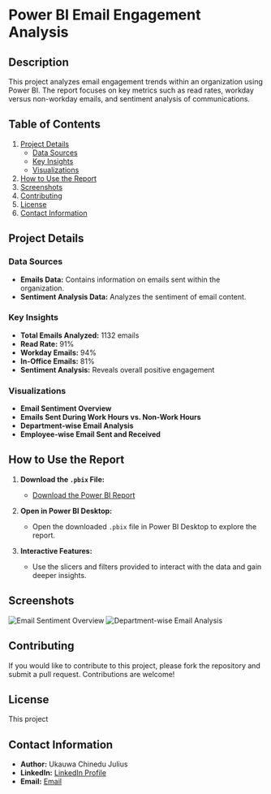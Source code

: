 # Power BI Email Engagement Analysis

## Description
This project analyzes email engagement trends within an organization using Power BI. The report focuses on key metrics such as read rates, workday versus non-workday emails, and sentiment analysis of communications.

## Table of Contents
1. [Project Details](#project-details)
   - [Data Sources](#data-sources)
   - [Key Insights](#key-insights)
   - [Visualizations](#visualizations)
2. [How to Use the Report](#how-to-use-the-report)
3. [Screenshots](#screenshots)
4. [Contributing](#contributing)
5. [License](#license)
6. [Contact Information](#contact-information)

## Project Details

### Data Sources
- **Emails Data:** Contains information on emails sent within the organization.
- **Sentiment Analysis Data:** Analyzes the sentiment of email content.

### Key Insights
- **Total Emails Analyzed:** 1132 emails
- **Read Rate:** 91%
- **Workday Emails:** 94%
- **In-Office Emails:** 81%
- **Sentiment Analysis:** Reveals overall positive engagement

### Visualizations
- **Email Sentiment Overview**
- **Emails Sent During Work Hours vs. Non-Work Hours**
- **Department-wise Email Analysis**
- **Employee-wise Email Sent and Received**

## How to Use the Report
1. **Download the `.pbix` File:**
   - [Download the Power BI Report](link-to-pbix-file)

2. **Open in Power BI Desktop:**
   - Open the downloaded `.pbix` file in Power BI Desktop to explore the report.

3. **Interactive Features:**
   - Use the slicers and filters provided to interact with the data and gain deeper insights.

## Screenshots
![Email Sentiment Overview](link-to-screenshot)
![Department-wise Email Analysis](link-to-screenshot)

## Contributing
If you would like to contribute to this project, please fork the repository and submit a pull request. Contributions are welcome!

## License
This project 
## Contact Information
- **Author:** Ukauwa Chinedu Julius
- **LinkedIn:** [LinkedIn Profile](https://www.linkedin/in/chinedu-ukauwa)
- **Email:**  [Email](mailto:ukauwajulius@gmail.com)
